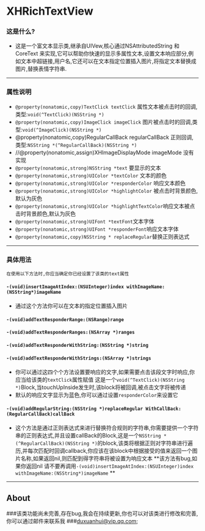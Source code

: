 # XHRichTextView
### 这是什么?
- 这是一个富文本显示类,继承自UIVew,核心通过NSAttributedString 和CoreText 来实现,它可以帮助你快速的显示多属性文本,设置文本响应部分,例如文本中超链接,用户名,它还可以在文本指定位置插入图片,将指定文本替换成图片,替换表情字符串.

---
### 属性说明
- `@property(nonatomic,copy)TextClick textClick`  属性文本被点击时的回调,类型:`void(^TextClick)(NSString *)` 
- `@property(nonatomic,copy)ImageClick imageClick` 图片被点击时的回调,类型:`void(^ImageClick)(NSString *)` 
- @property(nonatomic,copy)RegularCallBack regularCallBack 正则回调,类型:`NSString *(^RegularCallBack)(NSString *)`
- //@property(nonatomic,assign)XHImageDisplayMode imageMode 没有实现
- `@property(nonatomic,strong)NSString *text` 要显示的文本
- `@property(nonatomic,strong)UIColor *textColor` 文本的颜色
- `@property(nonatomic,strong)UIColor *responderColor` 响应文本颜色
- `@property(nonatomic,strong)UIColor *highlightColor` 被点击时背景颜色,默认为灰色
- `@property(nonatomic,strong)UIColor *highlightTextColor`响应文本被点击时背景颜色,默认为灰色
- `@property(nonatomic,strong)UIFont *textFont`文本字体
- `@property(nonatomic,strong)UIFont *responderFont`响应文本字体
- `@property(nonatomic,copy)NSString * replaceRegular`替换正则表达式

---
### 具体用法 
`在使用以下方法时,你应当确定你已经设置了该类的text属性`
#### `-(void)insertImageAtIndex:(NSUInteger)index withImageName:(NSString*)imageName`
- 通过这个方法你可以在文本的指定位置插入图片

#### `-(void)addTextResponderRange:(NSRange)range`
#### `-(void)addTextResponderRanges:(NSArray *)ranges`
#### `-(void)addTextResponderWithString:(NSString *)string`
#### `-(void)addTextResponderWithStrings:(NSArray *)strings`
- 你可以通过这四个个方法设置要响应的文字,如果需要点击该段文字时响应,你应当给该类的`textClick`属性赋值 这是一个`void(^TextClick)(NSString *)`Block,当touchUpInside发生时,该block将被回调,被点击文字将被传递
- 默认的响应文字显示为蓝色,你可以通过设置`responderColor`来设置它


#### `-(void)addRegularString:(NSString *)replaceRegular WithCallBack:(RegularCallBack)callBack`

- 这个方法是通过正则表达式来进行替换符合规则的字符串,你需要提供一个字符串的正则表达式,并且设置callBack的Block,这是一个`NSString *(^RegularCallBack)(NSString *)`的block,该类将根据正则对字符串进行遍历,并每次匹配时回调callback,你应该在该block中根据接受的值来返回一个图片名称,如果返回nil,则匹配到得字符串将被设置为响应文本
 **该方法有bug,如果你返回nil 请不要再调用`-(void)insertImageAtIndex:(NSUInteger)index withImageName:(NSString*)imageName` **

---

## About
###该类功能尚未完善,存在bug,我会在持续更新,你也可以对该类进行修改和完善,你可以通过邮件来联系我
###[duxuanhui@vip.qq.com]();
